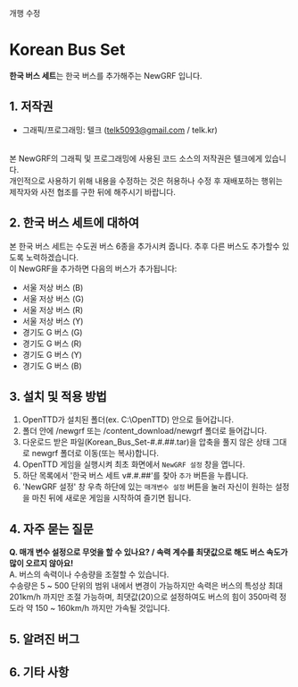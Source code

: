 개행 수정

# Korean Bus Set
**한국 버스 세트**는 한국 버스를 추가해주는 NewGRF 입니다. 



## 1. 저작권
 * 그래픽/프로그래밍:	텔크 (telk5093@gmail.com / telk.kr)  
<br />
본 NewGRF의 그래픽 및 프로그래밍에 사용된 코드 소스의 저작권은 텔크에게 있습니다.  
<br />
개인적으로 사용하기 위해 내용을 수정하는 것은 허용하나 수정 후 재배포하는 행위는 제작자와 사전 협조를 구한 뒤에 해주시기 바랍니다.



## 2. 한국 버스 세트에 대하여
본 한국 버스 세트는 수도권 버스 6종을 추가시켜 줍니다. 추후 다른 버스도 추가할수 있도록 노력하겠습니다.  
이 NewGRF을 추가하면 다음의 버스가 추가됩니다:

 * 서울 저상 버스 (B)
 * 서울 저상 버스 (G)
 * 서울 저상 버스 (R)
 * 서울 저상 버스 (Y)
 * 경기도 G 버스 (G)
 * 경기도 G 버스 (R)
 * 경기도 G 버스 (Y)
 * 경기도 G 버스 (B)



## 3. 설치 및 적용 방법
  1. OpenTTD가 설치된 폴더(ex. C:\OpenTTD\) 안으로 들어갑니다.
  2. 폴더 안에 /newgrf 또는 /content_download/newgrf 폴더로 들어갑니다.
  3. 다운로드 받은 파일(Korean_Bus_Set-#.#.##.tar)을 압축을 풀지 않은 상태 그대로 newgrf 폴더로 이동(또는 복사)합니다.
  4. OpenTTD 게임을 실행시켜 최초 화면에서 ``NewGRF 설정`` 창을 엽니다.
  5. 하단 목록에서 '한국 버스 세트 v#.#.##'를 찾아 ``추가`` 버튼을 누릅니다.
  6. 'NewGRF 설정' 창 우측 하단에 있는 ``매개변수 설정`` 버튼을 눌러 자신이 원하는 설정을 마친 뒤에 새로운 게임을 시작하여 즐기면 됩니다.



## 4. 자주 묻는 질문
**Q. 매개 변수 설정으로 무엇을 할 수 있나요? / 속력 계수를 최댓값으로 해도 버스 속도가 많이 오르지 않아요!**  
A. 버스의 속력이나 수송량을 조절할 수 있습니다.  
수송량은 5 ~ 500 단위의 범위 내에서 변경이 가능하지만 속력은 버스의 특성상 최대 201km/h 까지만 조절 가능하며, 최댓값(20)으로 설정하여도 버스의 힘이 350마력 정도라 약 150 ~ 160km/h 까지만 가속될 것입니다.



## 5. 알려진 버그



## 6. 기타 사항

